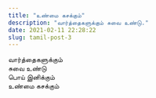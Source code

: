 ```yaml
---
title: "உண்மை கசக்கும்"
description: "வார்த்தைகளுக்கும் சுவை உண்டு."
date: 2021-02-11 22:28:22
slug: tamil-post-3
---
```


வார்த்தைகளுக்கும்  
சுவை உண்டு  
பொய் இனிக்கும்  
உண்மை கசக்கும்  
